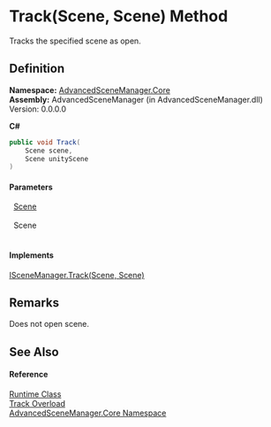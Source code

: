 # Track(Scene, Scene) Method


Tracks the specified scene as open.



## Definition
**Namespace:** <a href="N_AdvancedSceneManager_Core">AdvancedSceneManager.Core</a>  
**Assembly:** AdvancedSceneManager (in AdvancedSceneManager.dll) Version: 0.0.0.0

**C#**
``` C#
public void Track(
	Scene scene,
	Scene unityScene
)
```



#### Parameters
<dl><dt>  <a href="T_AdvancedSceneManager_Models_Scene">Scene</a></dt><dd> </dd><dt>  Scene</dt><dd> </dd></dl>

#### Implements
<a href="M_AdvancedSceneManager_DependencyInjection_ISceneManager_Track_1">ISceneManager.Track(Scene, Scene)</a>  


## Remarks
Does not open scene.

## See Also


#### Reference
<a href="T_AdvancedSceneManager_Core_Runtime">Runtime Class</a>  
<a href="Overload_AdvancedSceneManager_Core_Runtime_Track">Track Overload</a>  
<a href="N_AdvancedSceneManager_Core">AdvancedSceneManager.Core Namespace</a>  
